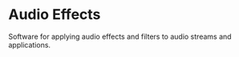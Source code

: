 # Audio Effects

Software for applying audio effects and filters to audio streams and applications.
